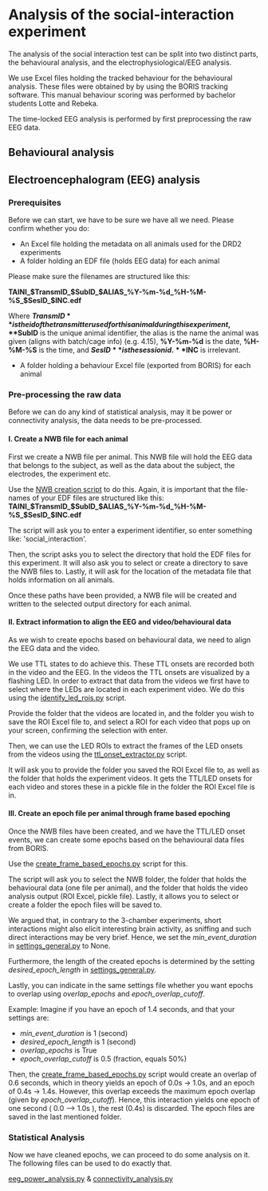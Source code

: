 # Analysis of the social-interaction experiment

The analysis of the social interaction test can be split into two distinct parts, the behavioural analysis, and the
electrophysiological/EEG analysis.

We use Excel files holding the tracked behaviour for the behavioural analysis. These files were obtained by
by using the BORIS tracking software. This manual behaviour scoring was performed by bachelor students Lotte and Rebeka.

The time-locked EEG analysis is performed by first preprocessing the raw EEG data.

## Behavioural analysis

## Electroencephalogram (EEG) analysis

### Prerequisites

Before we can start, we have to be sure we have all we need. Please confirm whether you do:

- An Excel file holding the metadata on all animals used for the DRD2 experiments
- A folder holding an EDF file (holds EEG data) for each animal

Please make sure the filenames are structured like this: 

**TAINI_$TransmID_$SubID_$ALIAS_%Y-%m-%d_%H-%M-%S_$SesID_$INC.edf**

Where **$TransmID** is the id of the transmitter used for this animal during this experiment, **$SubID** is the unique
animal identifier, the alias is the name the animal was given (aligns with batch/cage info) (e.g. 4.15), **%Y-%m-%d** is
the date, **%H-%M-%S** is the time, and **$SesID** is the session id. **$INC** is irrelevant.

- A folder holding a behaviour Excel file (exported from BORIS) for each animal

### Pre-processing the raw data

Before we can do any kind of statistical analysis, may it be power or connectivity analysis, the data needs to be 
pre-processed.

#### I. Create a NWB file for each animal

First we create a NWB file per animal. This NWB file will hold the EEG data that belongs to the subject, as well as the 
data about the subject, the electrodes, the experiment etc.

Use the [NWB creation script](/shared/create_nwb_files.py) to do this. Again, it is important that the file-names of your EDF
files are structured like this: **TAINI_$TransmID_$SubID_$ALIAS_%Y-%m-%d_%H-%M-%S_$SesID_$INC.edf**

The script will ask you to enter a experiment identifier, so enter something like: 'social_interaction'.

Then, the script asks you to select the directory that hold the EDF files for this experiment. It will also ask you to
select or create a directory to save the NWB files to. Lastly, it will ask for the location of the metadata file that
holds information on all animals.

Once these paths have been provided, a NWB file will be created and written to the selected output directory for each animal.

#### II. Extract information to align the EEG and video/behavioural data

As we wish to create epochs based on behavioural data, we need to align the EEG data and the video.

We use TTL states to do achieve this. These TTL onsets are recorded both in the video and the EEG. In the videos the TTL
onsets are visualized by a flashing LED. In order to extract that data from the videos we first have to select where the
LEDs are located in each experiment video. We do this using the [identify_led_rois.py](/shared/video_ttl_extraction/identify_led_rois.py)
script.

Provide the folder that the videos are located in, and the folder you wish to save the ROI Excel file to, and select a ROI
for each video that pops up on your screen, confirming the selection with enter.

Then, we can use the LED ROIs to extract the frames of the LED onsets from the videos using the 
[ttl_onset_extractor.py](/shared/video_ttl_extraction/ttl_onset_extractor.py) script. 

It will ask you to provide the folder you saved the ROI Excel file to, as well as the folder that holds the experiment
videos. It gets the TTL/LED onsets for each video and stores these in a pickle file in the folder the ROI Excel file is
in. 

#### III. Create an epoch file per animal through frame based epoching

Once the NWB files have been created, and we have the TTL/LED onset events, we can create some epochs based on the 
behavioural data files from BORIS.

Use the [create_frame_based_epochs.py](../shared/create_frame_based_epochs.py) script for this. 

The script will ask you to select the NWB folder, the folder that holds the behavioural data (one file per animal), and 
the folder that holds the video analysis output (ROI Excel, pickle file). Lastly, it allows you to select or create a
folder the epoch files will be saved to.

We argued that, in contrary to the 3-chamber experiments, short interactions might also elicit interesting brain 
activity, as sniffing and such direct interactions may be very brief. Hence, we set the *min_event_duration* in 
[settings_general.py](/settings_general.py) to None.

Furthermore, the length of the created epochs is determined by the setting *desired_epoch_length* in [settings_general.py](/settings_general.py).

Lastly, you can indicate in the same settings file whether you want epochs to overlap using *overlap_epochs* and
*epoch_overlap_cutoff*. 

Example: Imagine if you have an epoch of 1.4 seconds, and that your settings are:
- *min_event_duration* is 1 (second)
- *desired_epoch_length* is 1 (second)
- *overlap_epochs* is True
- *epoch_overlap_cutoff* is 0.5 (fraction, equals 50%)

Then, the [create_frame_based_epochs.py](../shared/create_frame_based_epochs.py) script would create an overlap of 0.6 seconds, which in theory yields an
epoch of 0.0s -> 1.0s, and an epoch of 0.4s -> 1.4s. However, this overlap exceeds the maximum epoch overlap (given 
by *epoch_overlap_cutoff*). Hence, this interaction yields one epoch of one second ( 0.0 --> 1.0s ), the rest (0.4s) is
discarded.
The epoch files are saved in the last mentioned folder.

### Statistical Analysis

Now we have cleaned epochs, we can proceed to do some analysis on it. The following files can be used to do exactly that.

[eeg_power_analysis.py](/social_interaction/eeg_power_analysis.ipynb) & [connectivity_analysis.py](/social_interaction/connectivity_analysis.ipynb)
